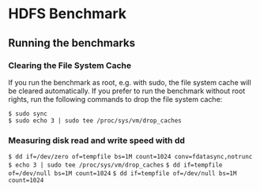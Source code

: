 # HDFS Benchmark

## Running the benchmarks

### Clearing the File System Cache
If you run the benchmark as root, e.g. with sudo, the file system cache will be cleared automatically. If you prefer to run the benchmark without root rights, run the following commands to drop the file system cache:  

`$ sudo sync`  
`$ sudo echo 3 | sudo tee /proc/sys/vm/drop_caches`

### Measuring disk read and write speed with dd

`$ dd if=/dev/zero of=tempfile bs=1M count=1024 conv=fdatasync,notrunc`
`$ echo 3 | sudo tee /proc/sys/vm/drop_caches`
`$ dd if=tempfile of=/dev/null bs=1M count=1024`
`$ dd if=tempfile of=/dev/null bs=1M count=1024`

